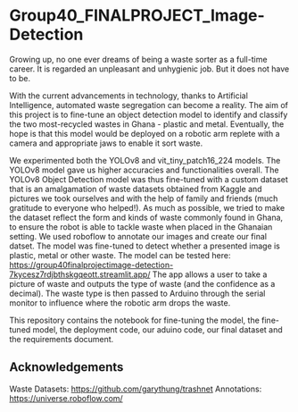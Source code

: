 # Group40_FINALPROJECT_Image-Detection

Growing up, no one ever dreams of being a waste sorter as a full-time career. It is regarded an unpleasant and unhygienic job. But it does not have to be.

With the current advancements in technology, thanks to Artificial Intelligence, automated waste segregation can become a reality. The aim of this project is to fine-tune an object detection model to identify and classify the two most-recycled wastes in Ghana - plastic and metal. Eventually, the hope is that this model would be deployed on a robotic arm replete with a camera and appropriate jaws to enable it sort waste.

We experimented both the YOLOv8 and vit_tiny_patch16_224 models. The YOLOv8 model gave us higher accuracies and functionalities overall. The YOLOv8 Object Detection model was thus fine-tuned with a custom dataset that is an amalgamation of waste datasets obtained from Kaggle and pictures we took ourselves and with the help of family and friends (much gratitude to everyone who helped!). As much as possible, we tried to make the dataset reflect the form and kinds of waste commonly found in Ghana, to ensure the robot is able to tackle waste when placed in the Ghanaian setting. We used roboflow to annotate our images and create our final datset. The model was fine-tuned to detect whether a presented image is plastic, metal or other waste. The model can be tested here: https://group40finalprojectimage-detection-7kycesz7rdjbthskgqeott.streamlit.app/
The app allows a user to take a picture of waste and outputs the type of waste (and the confidence as a decimal). The waste type is then passed to Arduino through the serial monitor to influence where the robotic arm drops the waste.

This repository contains the notebook for fine-tuning the model, the fine-tuned model, the deployment code, our aduino code, our final dataset and the requirements document.

## Acknowledgements
Waste Datasets: https://github.com/garythung/trashnet
Annotations: https://universe.roboflow.com/
